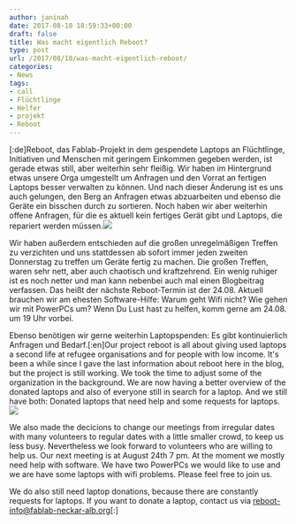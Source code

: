```yaml
---
author: janinah
date: 2017-08-10 18:59:33+00:00
draft: false
title: Was macht eigentlich Reboot?
type: post
url: /2017/08/10/was-macht-eigentlich-reboot/
categories:
- News
tags:
- call
- Flüchtlinge
- Helfer
- projekt
- Reboot
---
```


[:de]Reboot, das Fablab-Projekt in dem gespendete Laptops an Flüchtlinge, Initiativen und Menschen mit geringem Einkommen gegeben werden, ist gerade etwas still, aber weiterhin sehr fleißig. Wir haben im Hintergrund etwas unsere Orga umgestellt um Anfragen und den Vorrat an fertigen Laptops besser verwalten zu können. Und nach dieser Änderung ist es uns auch gelungen, den Berg an Anfragen etwas abzuarbeiten und ebenso die Geräte ein bisschen durch zu sortieren. Noch haben wir aber weiterhin offene Anfragen, für die es aktuell kein fertiges Gerät gibt und Laptops, die repariert werden müssen.![](https://www.fablab-neckar-alb.org/wp-content/uploads/2016/10/20161008204522_IMG_8145_1-1024x683.jpg)


Wir haben außerdem entschieden auf die großen unregelmäßigen Treffen zu verzichten und uns stattdessen ab sofort immer jeden zweiten Donnerstag zu treffen um Geräte fertig zu machen. Die großen Treffen, waren sehr nett, aber auch chaotisch und kraftzehrend. Ein wenig ruhiger ist es noch netter und man kann nebenbei auch mal einen Blogbeitrag verfassen. Das heißt der nächste Reboot-Termin ist der 24.08. Aktuell brauchen wir am ehesten Software-Hilfe: Warum geht Wifi nicht? Wie gehen wir mit PowerPCs um? Wenn Du Lust hast zu helfen, komm gerne am 24.08. um 19 Uhr vorbei.

Ebenso benötigen wir gerne weiterhin Laptopspenden: Es gibt kontinuierlich Anfragen und Bedarf.[:en]Our project reboot is all about giving used laptops a second life at refugee organisations and for people with low income. It's been a while since I gave the last information about reboot here in the blog, but the project is still working. We took the time to adjust some of the organization in the background. We are now having a better overview of the donated laptops and also of everyone still in search for a laptop. And we still have both: Donated laptops that need help and some requests for laptops.
![](https://www.fablab-neckar-alb.org/wp-content/uploads/2016/10/20161008204522_IMG_8145_1-1024x683.jpg)


We also made the decicions to change our meetings from irregular dates with many volunteers to regular dates with a little smaller crowd, to keep us less busy. Nevertheless we look forward to volunteers who are willing to help us. Our next meeting is at August 24th 7 pm. At the moment we mostly need help with software. We have two PowerPCs we would like to use and we are have some laptops with wifi problems. Please feel free to join us.

We do also still need laptop donations, because there are constantly requests for laptops. If you want to donate a laptop, contact us via reboot-info@fablab-neckar-alb.org[:]
